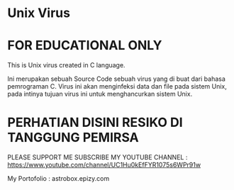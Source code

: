 # Unix Virus

# FOR EDUCATIONAL ONLY

This is Unix virus created in C language.

Ini merupakan sebuah Source Code sebuah virus yang di buat dari bahasa pemrograman C. Virus ini akan menginfeksi data dan file pada sistem Unix, pada intinya tujuan virus ini untuk menghancurkan sistem Unix.

# PERHATIAN DISINI RESIKO DI TANGGUNG PEMIRSA

PLEASE SUPPORT ME SUBSCRIBE MY YOUTUBE CHANNEL : https://www.youtube.com/channel/UC1Hu0kEfFYR1075s6WPr91w

My Portofolio : astrobox.epizy.com
